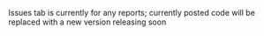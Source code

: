 Issues tab is currently for any reports; currently posted code will be replaced with a new version releasing soon
